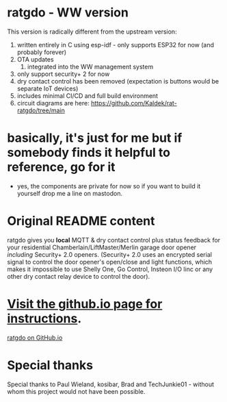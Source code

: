# ratgdo - WW version

This version is radically different from the upstream version:
1. written entirely in C using esp-idf - only supports ESP32 for now (and probably forever)
1. OTA updates
   1. integrated into the WW management system
1. only support security+ 2 for now
1. dry contact control has been removed (expectation is buttons would be separate IoT devices)
1. includes minimal CI/CD and full build environment
1. circuit diagrams are here: https://github.com/Kaldek/rat-ratgdo/tree/main

# basically, it's just for me but if somebody finds it helpful to reference, go for it
* yes, the components are private for now so if you want to build it yourself drop me a line on mastodon.

# Original README content
ratgdo gives you **local** MQTT & dry contact control plus status feedback for your residential Chamberlain/LiftMaster/Merlin garage door opener _including_ Security+ 2.0 openers. (Security+ 2.0 uses an encrypted serial signal to control the door opener's open/close and light functions, which makes it impossible to use Shelly One, Go Control, Insteon I/O linc or any other dry contact relay device to control the door). 

# [Visit the github.io page for instructions](https://paulwieland.github.io/ratgdo/).
[ratgdo on GitHub.io](https://paulwieland.github.io/ratgdo/)

# Special thanks

Special thanks to Paul Wieland, kosibar, Brad and TechJunkie01 - without whom this project would not have been possible.